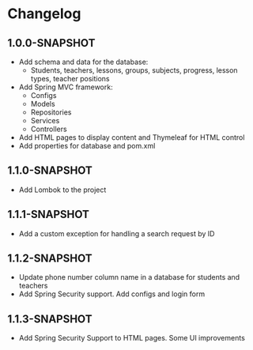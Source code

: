 # Changelog

## 1.0.0-SNAPSHOT

- Add schema and data for the database:
    - Students, teachers, lessons, groups, subjects, progress, lesson types, teacher positions
- Add Spring MVC framework:
    - Configs
    - Models
    - Repositories
    - Services
    - Controllers
- Add HTML pages to display content and Thymeleaf for HTML control
- Add properties for database and pom.xml

## 1.1.0-SNAPSHOT

- Add Lombok to the project

## 1.1.1-SNAPSHOT

- Add a custom exception for handling a search request by ID

## 1.1.2-SNAPSHOT

- Update phone number column name in a database for students and teachers
- Add Spring Security support. Add configs and login form

## 1.1.3-SNAPSHOT

- Add Spring Security Support to HTML pages. Some UI improvements
